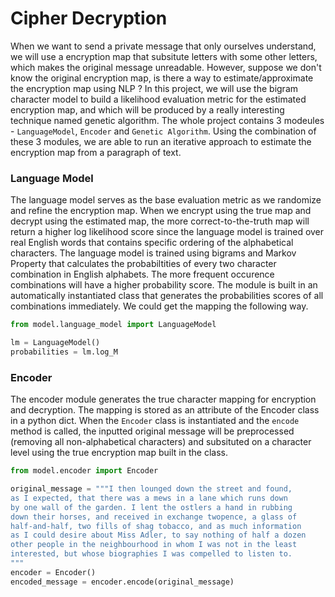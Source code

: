 # Cipher Decryption

When we want to send a private message that only ourselves understand, we will use a encryption map that subsitute letters with some other letters, which makes the original message unreadable. However, suppose we don't know the original encryption map, is there a way to estimate/approximate the encryption map using NLP ? In this project, we will use the bigram character model to build a likelihood evaluation metric for the estimated encryption map, and which will be produced by a really interesting technique named genetic algorithm. The whole project contains 3 modeules - `LanguageModel`, `Encoder` and `Genetic Algorithm`. Using the combination of these 3 modules, we are able to run an iterative approach to estimate the encryption map from a paragraph of text. 

### Language Model

The language model serves as the base evaluation metric as we randomize and refine the encryption map. When we encrypt using the true map and decrypt using the estimated map, the more correct-to-the-truth map will return a higher log likelihood score since the language model is trained over real English words that contains specific ordering of the alphabetical characters. The language model is trained using bigrams and Markov Property that calculates the probabiltities of every two character combination in English alphabets. The more frequent occurence combinations will have a higher probability score. The module is built in an automatically instantiated class that generates the probabilities scores of all combinations immediately. We could get the mapping the following way.

```python
from model.language_model import LanguageModel

lm = LanguageModel()
probabilities = lm.log_M

```
### Encoder

The encoder module generates the true character mapping for encryption and decryption. The mapping is stored as an attribute of the Encoder class in a python dict. When the `Encoder` class is instantiated and the `encode` method is called, the inputted original message will be preprocessed (removing all non-alphabetical characters) and subsituted on a character level using the true encryption map built in the class.

```python
from model.encoder import Encoder

original_message = """I then lounged down the street and found,
as I expected, that there was a mews in a lane which runs down
by one wall of the garden. I lent the ostlers a hand in rubbing
down their horses, and received in exchange twopence, a glass of
half-and-half, two fills of shag tobacco, and as much information
as I could desire about Miss Adler, to say nothing of half a dozen
other people in the neighbourhood in whom I was not in the least
interested, but whose biographies I was compelled to listen to.
"""
encoder = Encoder()
encoded_message = encoder.encode(original_message)

```
